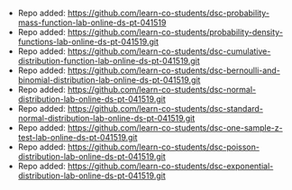 
- Repo added: https://github.com/learn-co-students/dsc-probability-mass-function-lab-online-ds-pt-041519
- Repo added: https://github.com/learn-co-students/probability-density-functions-lab-online-ds-pt-041519.git
- Repo added: https://github.com/learn-co-students/dsc-cumulative-distribution-function-lab-online-ds-pt-041519.git
- Repo added: https://github.com/learn-co-students/dsc-bernoulli-and-binomial-distribution-lab-online-ds-pt-041519.git
- Repo added: https://github.com/learn-co-students/dsc-normal-distribution-lab-online-ds-pt-041519.git
- Repo added: https://github.com/learn-co-students/dsc-standard-normal-distribution-lab-online-ds-pt-041519.git
- Repo added: https://github.com/learn-co-students/dsc-one-sample-z-test-lab-online-ds-pt-041519.git
- Repo added: https://github.com/learn-co-students/dsc-poisson-distribution-lab-online-ds-pt-041519.git
- Repo added: https://github.com/learn-co-students/dsc-exponential-distribution-lab-online-ds-pt-041519.git